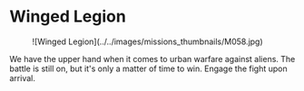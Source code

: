 # Winged Legion

<figure markdown>
  ![Winged Legion](../../images/missions_thumbnails/M058.jpg)
</figure>

We have the upper hand when it comes to urban warfare against aliens. The battle is still on, but it's only a matter of time to win.
Engage the fight upon arrival.
